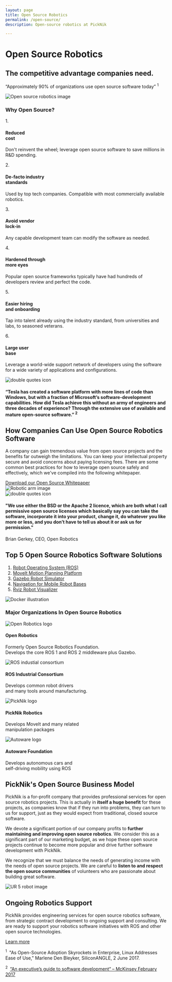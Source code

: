 ```yaml
---
layout: page
title: Open Source Robotics
permalink: /open-source/
description: Open-source robotics at PickNik

---
```

<div class="container">
    <div class="moveit-section-main">
        <div class="row justify-content-center">
            <div class="col-12">
                <h1 class="ros-section-main-title">Open Source Robotics</h1>
                <h2 class="ros-section-sub-title">The competitive advantage companies need.</h2>
                <div class="open-source-label-info">
                  <p>
                    “Approximately 90% of organizations use open source software today”
                    <sup class="text-green">1</sup>
                  </p>
                </div>
                <img class="moveit-section-main-image open-source-main-image" src="/assets/images/open-source.png" alt="Open source robotics image" />
            </div>
        </div>
    </div>
</div>
<div class="container-fluid bg-grey">
  <div class="container block-padding-100">
    <div class="row align-items-center text-center">
        <div class="col-12 mb-5">
          <h3 class="moveit-section__title mb-4">Why Open Source?</h3>
        </div>
        <div class="col-12 col-lg-4">
            <div class="moveit-section">
                <div class="moveit-section__number moveit-section__number--white">1.</div>
                <div class="moveit-section__content">
                  <h4>
                    Reduced<br/>cost
                  </h4>
                  <p class="moveit-section__why-paragraph">
                    Don't reinvent the wheel; leverage open source software to save millions in R&D spending.
                  </p>
                </div>
            </div>
        </div>
        <div class="col-12 col-lg-4">
            <div class="moveit-section">
                <div class="moveit-section__number moveit-section__number--white">2.</div>
                <div class="moveit-section__content">
                  <h4>De-facto industry<br/>standards</h4>
                  <p class="moveit-section__why-paragraph">
                    Used by top tech companies. Compatible with most commercially available robotics.
                  </p>
                </div>
            </div>
        </div>
        <div class="col-12 col-lg-4">
            <div class="moveit-section">
                <div class="moveit-section__number moveit-section__number--white">3.</div>
                <div class="moveit-section__content">
                  <h4>Avoid vendor<br/>lock-in</h4>
                  <p class="moveit-section__why-paragraph">
                    Any capable development team can modify the software as needed.
                  </p>
                </div>
            </div>
        </div>
        <div class="col-12 col-lg-4">
            <div class="moveit-section">
                <div class="moveit-section__number moveit-section__number--white">4.</div>
                <div class="moveit-section__content">
                  <h4>Hardened through<br/>more eyes</h4>
                  <p class="moveit-section__why-paragraph">
                    Popular open source frameworks typically have had hundreds of developers review and perfect the code.
                  </p>
                </div>
            </div>
        </div>
        <div class="col-12 col-lg-4">
            <div class="moveit-section">
                <div class="moveit-section__number moveit-section__number--white">5.</div>
                <div class="moveit-section__content">
                  <h4>Easier hiring<br/>and onboarding</h4>
                  <p class="moveit-section__why-paragraph">
                    Tap into talent already using the industry standard, from universities and labs, to seasoned veterans.
                  </p>
                </div>
            </div>
        </div>
        <div class="col-12 col-lg-4">
            <div class="moveit-section">
                <div class="moveit-section__number moveit-section__number--white">6.</div>
                <div class="moveit-section__content">
                  <h4>Large user<br/>base</h4>
                  <p class="moveit-section__why-paragraph">
                    Leverage a world-wide support network of developers using the software for a wide variety of applications and configurations.
                  </p>
                </div>
            </div>
        </div>
    </div>
    <div class="row align-items-center">
      <div class="col-12">
        <div class="block-section moveit-section--review ros-section--review mt-100">
          <img class="moveit-section--review__icon" src="/assets/images/quotes.png" alt="double quotes icon" />
          <h4 class="moveit-section--review__title text-center text-white">
            “Tesla has created a software platform with more lines of code than Windows, but with a fraction of Microsoft’s software-development capabilities. How did Tesla achieve this without an army of engineers and three decades of experience? Through the extensive use of available and mature open-source software.”<sup class="text-green"> 2</sup>
          </h4>
        </div>
      </div>
    </div>
  </div>
</div>
<div class="container-fluid">
  <div class="container block-padding-120">
    <div class="row align-items-center">
      <div class="col-12 col-lg-6">
        <div class="moveit-section">
          <h2 class="moveit-section__title">How Companies Can Use Open Source Robotics Software</h2>
          <div class="moveit-section__content">
            <p>
              A company can gain tremendous value from open source projects and the benefits far outweigh the limitations. You can keep your intellectual property secure and avoid concerns about paying licensing fees. There are some common best practices for how to leverage open source safely and effectively, which we've compiled into the following whitepaper.
            </p>
            <a class="btn mt-3 text-uppercase text-center" href="/docs/PickNik-Open-Source-Robotics-Intellectual-Property.pdf" target="_blank">Download our Open Source Whitepaper</a>
          </div>
        </div>
      </div>
      <img class="open-source-robotic-arm" src="/assets/images/robotic-arm2.png" alt="Robotic arm image" />
    </div>
    <div class="row align-items-center">
      <div class="col-12">
        <div class="block-section moveit-section--review mt-100">
          <img class="moveit-section--review__icon" src="/assets/images/quotes.png" alt="double quotes icon" />
          <h4 class="moveit-section--review__title text-center text-white">
            "We use either the BSD or the Apache 2 licence, which are both what I call permissive open source licenses which basically say you can take the software, incorporate it into your product, change it, do whatever you like more or less, and you don’t have to tell us about it or ask us for permission."
          </h4>
          <p class="moveit-section--review__author">Brian Gerkey, CEO, Open Robotics</p>
        </div>
      </div>
    </div>
  </div>
</div>
<div class="container-fluid bg-grey">
  <div class="container block-padding-120">
    <div class="row align-items-center">
      <div class="col-12 col-lg-6">
        <div class="moveit-section">
          <h2 class="moveit-section__title">Top 5 Open Source Robotics Software Solutions</h2>
          <div class="moveit-section__content">
            <ol class="list-number">
              <li>
                <a href="/ros">
                  Robot Operating System (ROS)
                </a>
              </li>
              <li>
                <a href="/moveit">
                  MoveIt Motion Planning Platform
                </a>
              </li>
              <li>
                <a href="http://gazebosim.org/" target="_blank">
                  Gazebo Robot Simulator
                </a>
              </li>
              <li>
                <a href="https://navigation.ros.org/" target="_blank">
                  Navigation for Mobile Robot Bases
                </a>
              </li>
              <li>
                <a href="https://github.com/ros-visualization/rviz" target="_blank">
                  Rviz Robot Visualizer
                </a>
              </li>
            </ol>
          </div>
        </div>
      </div>
      <div class="col-12 col-lg-5 offset-lg-1">
        <img class="block-section__img" src="/assets/images/docker-illustration.png" alt="Docker illustration" />
      </div>
    </div>
  </div>
</div>
<div class="container block-padding-100">
    <div class="row align-items-center justify-content-center text-center">
        <div class="col-sm-12 mb-3">
          <h3 class="block-section__title mb-5">Major Organizations In Open Source Robotics</h3>
        </div>
        <div class="open-source-organizations open-source-2">
          <img src="/assets/images/open-robotics-logo.png" alt="Open Robotics logo" />
          <h4>Open Robotics</h4>
          <p>Formerly Open Source Robotics Foundation.<br/>Develops the core ROS 1 and ROS 2 middleware plus Gazebo.</p>
        </div>
        <div class="open-source-organizations open-source-2">
          <img src="/assets/images/ros-industrial-consortium.png" alt="ROS industial consortium" />
          <h4>ROS Industrial Consortium</h4>
          <p>Develops common robot drivers<br/>and many tools around manufacturing.</p>
        </div>
        <div class="open-source-organizations open-source-2">
          <img src="/assets/images/logo.jpg" alt="PickNik logo" />
          <h4>PickNik Robotics</h4>
          <p>Develops MoveIt and many related<br/>manipulation packages</p>
        </div>
        <div class="open-source-organizations open-source-2">
          <img src="/assets/images/autoware-logo.webp" alt="Autoware logo" />
          <h4>Autoware Foundation</h4>
          <p>Develops autonomous cars and<br/>self-driving mobility using ROS</p>
        </div>
    </div>
</div>
<div class="container-fluid bg-grey">
  <div class="container block-padding-120">
    <div class="row align-items-center justify-content-between">
      <div class="col-12 col-lg-5">
        <div class="moveit-section">
          <h2 class="moveit-section__title">PickNik's Open Source Business Model</h2>
          <div class="moveit-section__content">
            <p>
              PickNik is a for-profit company that provides professional services for open source robotics projects. This is actually in <b>itself a huge benefit
              </b> for these projects, as companies know that if they run into problems, they can turn to us for support, just as they would expect from traditional, closed source software.
            </p>
            <p>
              We devote a significant portion of our company profits to <b>further maintaining and improving open source robotics</b>. We consider this as a significant part of our marketing budget, as we hope these open source projects continue to become more popular and drive further software development with PickNik.
            </p>
            <p>
              We recognize that we must balance the needs of generating income with the needs of open source projects. We are careful to <b>listen to and respect the open source communities</b> of volunteers who are passionate about building great software.
            </p>
          </div>
        </div>
      </div>
      <div class="col-12 col-lg-6">
        <img class="block-section__img" src="/assets/images/ur5-robot.png" alt="UR 5 robot image" />
      </div>
    </div>
  </div>
</div>
<div class="container-fluid open-source-support-bg">
  <div class="container block-padding-80">
    <div class="row align-items-center justify-content-center">
      <div class="col-12 col-lg-8">
        <div class="moveit-section text-center">
          <h2 class="moveit-section__title text-white">Ongoing Robotics Support</h2>
          <div class="moveit-section__content text-white">
            <p>
              PickNik provides engineering services for open source robotics software, from strategic contract development to ongoing support and consulting. We are ready to support your robotics software initiatives with ROS and other open source technologies.
            </p>
            <a href="/services/" class="btn btn-white mt-4 text-uppercase text-center">Learn more</a>
          </div>
        </div>
      </div>
    </div>
  </div>
</div>
<div class="container-fluid bg-blue-dark">
  <div class="container">
    <div class="row align-items-center">
      <div class="col-12">
        <div class="moveit-section ros-info-section">
          <div class="moveit-section__content">
            <p>
              <sup class="text-green">1&nbsp;</sup>
              "As Open-Source Adoption Skyrockets in Enterprise, Linux Addresses Ease of Use," Marlene Den Bleyker, SiliconANGLE, 2 June 2017.
            </p>
            <p class="mt-2">
              <sup class="text-green">2&nbsp;</sup>
              <a href="https://www.mckinsey.com/business-functions/mckinsey-digital/our-insights/an-executives-guide-to-software-development" target="_blank">
                “An executive’s guide to software development“ – McKinsey February 2017
              </a>
            </p>
          </div>
        </div>
      </div>
    </div>
  </div>
</div>
